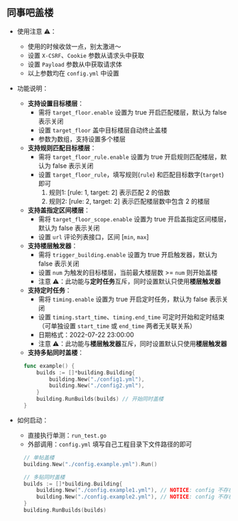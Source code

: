 ## 同事吧盖楼

- 使用注意 ⚠️：
  - 使用的时候收敛一点，别太激进～
  - 设置 `X-CSRF`、`Cookie` 参数从请求头中获取
  - 设置 `Payload` 参数从中获取请求体
  - 以上参数均在 `config.yml` 中设置


- 功能说明：
  - **支持设置目标楼层**：
    - 需将 `target_floor.enable` 设置为 true 开启匹配楼层，默认为 false 表示关闭
    - 设置 `target_floor` 盖中目标楼层自动终止盖楼
    - 参数为数组，支持设置多个楼层
  - **支持规则匹配目标楼层**：
    - 需将 `target_floor_rule.enable` 设置为 true 开启规则匹配楼层，默认为 false 表示关闭
    - 设置 `target_floor_rule`，填写规则(`rule`) 和匹配目标数字(`target`) 即可
      1. 规则1: [rule: 1, target: 2] 表示匹配 2 的倍数
      2. 规则2: [rule: 2, target: 2] 表示匹配楼层数中包含 2 的楼层
  - **支持盖指定区间楼层**：
    - 需将 `target_floor_scope.enable` 设置为 true 开启盖指定区间楼层，默认为 false 表示关闭
    - 设置 `url` 评论列表接口，区间 [`min`, `max`]
  - **支持楼层触发器**：
    - 需将 `trigger_building.enable` 设置为 true 开启触发器，默认为 false 表示关闭
    - 设置 `num` 为触发的目标楼层，当前最大楼层数 >= `num` 则开始盖楼
    - 注意 ⚠️：此功能与**定时任务**互斥，同时设置默认只使用**楼层触发器**
  - **支持定时任务**：
    - 需将 `timing.enable` 设置为 true 开启定时任务，默认为 false 表示关闭
    - 设置 `timing.start_time`、`timing.end_time` 可定时开始和定时结束（可单独设置 `start_time` 或 `end_time` 两者无关联关系）
    - 日期格式：2022-07-22 23:00:00
    - 注意 ⚠️：此功能与**楼层触发器**互斥，同时设置默认只使用**楼层触发器**
  - **支持多贴同时盖楼**：
  ```go
    func example() {
        builds := []*building.Building{
            building.New("./config1.yml"), 
            building.New("./config2.yml"),
        }
        building.RunBuilds(builds) // 开始同时盖楼
    }
  ```
  
- 如何启动：
  - 直接执行单测：`run_test.go`
  - 外部调用：`config.yml` 填写自己工程目录下文件路径的即可
  ```go
    // 单帖盖楼
    building.New("./config.example.yml").Run()
  
    // 多贴同时盖楼
    builds := []*building.Building{
        building.New("./config.example1.yml"), // NOTICE: config 不存在
        building.New("./config.example2.yml"), // NOTICE: config 不存在
    }
    building.RunBuilds(builds)
  ```